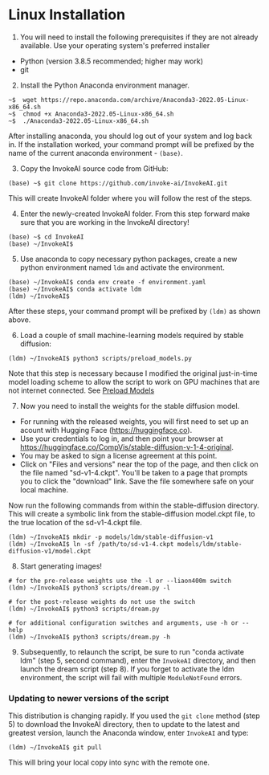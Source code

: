 # **Linux Installation**

1. You will need to install the following prerequisites if they are not already available. Use your operating system's preferred installer

- Python (version 3.8.5 recommended; higher may work)
- git

2. Install the Python Anaconda environment manager.

```
~$  wget https://repo.anaconda.com/archive/Anaconda3-2022.05-Linux-x86_64.sh
~$  chmod +x Anaconda3-2022.05-Linux-x86_64.sh
~$  ./Anaconda3-2022.05-Linux-x86_64.sh
```

After installing anaconda, you should log out of your system and log back in. If the installation
worked, your command prompt will be prefixed by the name of the current anaconda environment - `(base)`.

3. Copy the InvokeAI source code from GitHub:

```
(base) ~$ git clone https://github.com/invoke-ai/InvokeAI.git
```

This will create InvokeAI folder where you will follow the rest of the steps.

4. Enter the newly-created InvokeAI folder. From this step forward make sure that you are working in the InvokeAI directory!

```
(base) ~$ cd InvokeAI
(base) ~/InvokeAI$
```

5. Use anaconda to copy necessary python packages, create a new python environment named `ldm` and activate the environment.

```
(base) ~/InvokeAI$ conda env create -f environment.yaml
(base) ~/InvokeAI$ conda activate ldm
(ldm) ~/InvokeAI$
```

After these steps, your command prompt will be prefixed by `(ldm)` as shown above.

6. Load a couple of small machine-learning models required by stable diffusion:

```
(ldm) ~/InvokeAI$ python3 scripts/preload_models.py
```

Note that this step is necessary because I modified the original just-in-time model loading scheme to allow the script to work on GPU machines that are not internet connected. See [Preload Models](../features/OTHER.md#preload-models)

7. Now you need to install the weights for the stable diffusion model.

- For running with the released weights, you will first need to set up an acount with Hugging Face (https://huggingface.co).
- Use your credentials to log in, and then point your browser at https://huggingface.co/CompVis/stable-diffusion-v-1-4-original.
- You may be asked to sign a license agreement at this point.
- Click on "Files and versions" near the top of the page, and then click on the file named "sd-v1-4.ckpt". You'll be taken to a page that prompts you to click the "download" link. Save the file somewhere safe on your local machine.

Now run the following commands from within the stable-diffusion directory. This will create a symbolic link from the stable-diffusion model.ckpt file, to the true location of the sd-v1-4.ckpt file.

```
(ldm) ~/InvokeAI$ mkdir -p models/ldm/stable-diffusion-v1
(ldm) ~/InvokeAI$ ln -sf /path/to/sd-v1-4.ckpt models/ldm/stable-diffusion-v1/model.ckpt
```

8. Start generating images!

```
# for the pre-release weights use the -l or --liaon400m switch
(ldm) ~/InvokeAI$ python3 scripts/dream.py -l

# for the post-release weights do not use the switch
(ldm) ~/InvokeAI$ python3 scripts/dream.py

# for additional configuration switches and arguments, use -h or --help
(ldm) ~/InvokeAI$ python3 scripts/dream.py -h
```

9. Subsequently, to relaunch the script, be sure to run "conda activate ldm" (step 5, second command), enter the `InvokeAI` directory, and then launch the dream script (step 8). If you forget to activate the ldm environment, the script will fail with multiple `ModuleNotFound` errors.

### Updating to newer versions of the script

This distribution is changing rapidly. If you used the `git clone` method (step 5) to download the InvokeAI directory, then to update to the latest and greatest version, launch the Anaconda window, enter `InvokeAI` and type:

```
(ldm) ~/InvokeAI$ git pull
```

This will bring your local copy into sync with the remote one.
